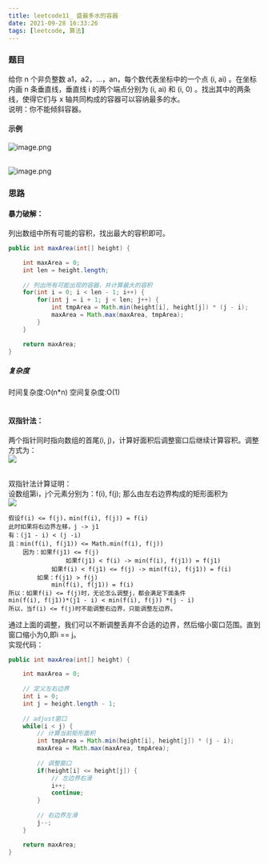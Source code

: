 ```yaml
---
title: leetcode11_ 盛最多水的容器
date: 2021-09-28 16:33:26
tags: [leetcode, 算法]
---
```


### 题目
给你 n 个非负整数 a1，a2，...，an，每个数代表坐标中的一个点 (i, ai) 。在坐标内画 n 条垂直线，垂直线 i 的两个端点分别为 (i, ai) 和 (i, 0) 。找出其中的两条线，使得它们与 x 轴共同构成的容器可以容纳最多的水。<br />说明：你不能倾斜容器。<br />

#### 示例
![image.png](https://cdn.nlark.com/yuque/0/2021/png/127227/1632818087511-3b8abbfe-7564-4297-ad78-371135e021c6.png#clientId=u25850f18-dd97-4&from=paste&height=236&id=uebff17fb&margin=%5Bobject%20Object%5D&name=image.png&originHeight=383&originWidth=801&originalType=binary&ratio=1&size=40967&status=done&style=none&taskId=uab4c973d-9438-4006-bd73-c390c97751d&width=493.5)<br />​

![image.png](https://cdn.nlark.com/yuque/0/2021/png/127227/1632818145699-6223d62f-03fb-4653-8a4a-f897e970d205.png#clientId=u25850f18-dd97-4&from=paste&height=438&id=u3e9d85dc&margin=%5Bobject%20Object%5D&name=image.png&originHeight=876&originWidth=1238&originalType=binary&ratio=1&size=83822&status=done&style=none&taskId=uad2d59d5-8268-491f-9db9-e51c2c95370&width=619)
### 思路
#### 暴力破解：
列出数组中所有可能的容积，找出最大的容积即可。
```java
public int maxArea(int[] height) {

    int maxArea = 0;
    int len = height.length;
	
    // 列出所有可能出现的容器，并计算最大的容积
    for(int i = 0; i < len - 1; i++) {
        for(int j = i + 1; j < len; j++) {
        	int tmpArea = Math.min(height[i], height[j]) * (j - i);
            maxArea = Math.max(maxArea, tmpArea);
        }
    }

    return maxArea;
} 
```
##### 复杂度
时间复杂度:O(n*n) 空间复杂度:O(1)<br />​<br />
#### 双指针法：
两个指针同时指向数组的首尾(i, j)，计算好面积后调整窗口后继续计算容积。调整方式为：<br />![](https://cdn.nlark.com/yuque/__latex/466e2d102dce85d581702316561144f3.svg#card=math&code=adjust%28i%2C%20j%29%20%3D%0A%5Cbegin%7Bcases%7D%0Ai%20-%3E%20i1%2C%20%20%28i%3Cj%29%20%26%20%5Ctext%7B%E5%B7%A6%E8%BE%B9%E7%95%8C%E5%8F%B3%E6%BB%91%7D%5C%5C%0Aj%20-%3E%20j1%2C%20%28i%20%3E%20j%29%20%26%20%5Ctext%7B%E5%8F%B3%E8%BE%B9%E7%95%8C%E5%B7%A6%E6%BB%91%7D%20%5C%5C%0Ai%20-%3E%20i1%2C%20%28i%20%3D%20j%29%20%26%20%5Ctext%7B%E7%A7%BB%E5%8A%A8%E5%B7%A6%E5%8F%B3%E7%AA%97%E5%8F%A3%E9%83%BD%E5%8F%AF%E4%BB%A5%EF%BC%8C%E8%BF%99%E9%87%8C%E7%A7%BB%E5%8A%A8%E5%B7%A6%E8%BE%B9%E7%95%8C%7D%0A%5Cend%7Bcases%7D&id=d5X3n)<br />​

双指针法计算证明：<br />设数组第i，j个元素分别为：f(i), f(j); 那么由左右边界构成的矩形面积为 <br />![](https://cdn.nlark.com/yuque/__latex/f1a22b35b239f198c1eaa20853707580.svg#card=math&code=area%3DMath.min%28f%28i%29%2C%20f%28j%29%29%20%2A%20%28j%20-%20i%29&id=TNcGZ)
```shell
假设f(i) <= f(j)，min(f(i), f(j)) = f(i)
此时如果将右边界左移，j -> j1   
有：(j1 - i) < (j -i)  
且：min(f(i), f(j1)) <= Math.min(f(i), f(j))
	因为：如果f(j1) <= f(j) 
  				如果f(j1) < f(i) -> min(f(i), f(j1)) = f(j1)
      		如果f(i) < f(j1) <= f(j) -> min(f(i), f(j1)) = f(i)
    	如果：f(j1) > f(j)
      		min(f(i), f(j1)) = f(i)
所以：如果f(i) <= f(j)时，无论怎么调整j，都会满足下面条件
min(f(i), f(j1))*(j1 - i) < min(f(i), f(j)) *(j - i)
所以，当f(i) <= f(j)时不能调整右边界，只能调整左边界。
```
通过上面的调整，我们可以不断调整丢弃不合适的边界，然后缩小窗口范围。直到窗口缩小为0,即i == j。<br />实现代码：
```java
public int maxArea(int[] height) {

    int maxArea = 0;
	
    // 定义左右边界
    int i = 0;
    int j = height.length - 1;
	
    // adjust窗口
    while(i < j) {
        // 计算当前矩形面积
        int tmpArea = Math.min(height[i], height[j]) * (j - i);
        maxArea = Math.max(maxArea, tmpArea);
        
        // 调整窗口
        if(height[i] <= height[j]) { 
            // 左边界右滑
        	i++;
            continue;
        }
        
        // 右边界左滑
        j--;
    }

    return maxArea;
} 
```
​

​<br />

